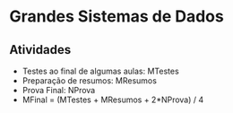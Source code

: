 # Grandes Sistemas de Dados
## Atividades
- Testes ao final de algumas aulas: MTestes
- Preparação de resumos: MResumos
- Prova Final: NProva
- MFinal = (MTestes + MResumos + 2*NProva) / 4